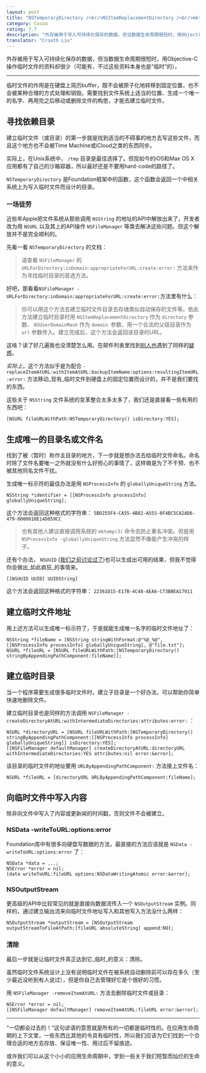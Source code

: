 ```yaml
---
layout: post
title: "NSTemporaryDirectory /<br/>NSItemReplacementDirectory /<br/>mktemp(3)"
category: Cocoa
rating: 7.7
description: "外存被用于写入可持续化保存的数据，但当数据生命周期很短时，用Objective-C操作临时文件的资料却很少（可能有，不过这些资料本身也是“临时”的）。"
translator: "Croath Liu"
---
```


外存被用于写入可持续化保存的数据，但当数据生命周期很短时，用Objective-C操作临时文件的资料却很少（可能有，不过这些资料本身也是“临时”的）。

* * *

临时文件的作用是在硬盘上简历buffer，既不会被原子化地转移到固定位置，也不会被某种合理的方式处理和销毁。需要找到文件系统上适当的位置、生成一个唯一的名字、再用完之后移动或删除文件的构思，才能去建立临时文件。

## 寻找依赖目录

建立临时文件（或目录）的第一步就是找到适当的不碍事的地方去写这些文件，而且这个地方也不会被Time Machine或iCloud之类的东西同步。

实际上，在Unix系统中， `/tmp` 目录是最佳选择了。但现如今的iOS和Max OS X应用都有了自己的沙箱容器，所以最好还是不要用hard-code的路径了。

`NSTemporaryDirectory` 是Foundation框架中的函数，这个函数会返回一个中相关系统上为写入临时文件而设计的目录。

### 一场徒劳

近些年Apple把文件系统从那些调用 `NSString` 的地址的API中解放出来了，开发者改为用 `NSURL` 以及其上的API操作 `NSFileManager` 等类去解决这些问题。但这个解放并不是完全顺利的。

先看一看 `NSTemporaryDirectory` 的文档：

> 请查看 `NSFileManager` 的 `URLForDirectory:inDomain:appropriateForURL:create:error:` 方法来作为寻找临时目录的首选方法。

好吧，那看看`NSFileManager -URLForDirectory:inDomain:appropriateForURL:create:error:`方法里有什么：

> 你可以用这个方法去建立临时文件目录去存储类似自动保存的文件等。依此方法建立临时目录时用  `NSItemReplacementDirectory` 作为 `directory` 参数、 `NSUserDomainMask` 作为 `domain `参数、用一个合法的父级目录作为 `url` 参数传入。建立完成后，这个方法会返回该目录的URL。

这啥？读了好几遍我也没清楚怎么用。在邮件列表里找到[别人也](http://lists.apple.com/archives/cocoa-dev/2012/Apr/msg00117.html)遇到了同样的[疑惑](http://lists.apple.com/archives/cocoa-dev/2012/Feb/msg00186.html)。

_实际上_，这个方法似乎是为配合 `-replaceItemAtURL:withItemAtURL:backupItemName:options:resultingItemURL:error:` 方法移动_现有_临时文件到硬盘上的固定位置而设计的，并不是我们要找的东西。

这些关于 `NSString` 文件系统的变革整合太多太多了，我们还是直接看一些有用的东西吧：

~~~{objective-c}
[NSURL fileURLWithPath:NSTemporaryDirectory() isDirectory:YES];
~~~

## 生成唯一的目录名或文件名

找到了被（暂时）称作主目录的地方，下一步就是想办法去给临时文件命名。命名时除了文件名要唯一之外就没有什么好担心的事情了，这样做是为了不干预、也不被其他同名文件干扰。

生成唯一标示符的最佳办法是用 `NSProcessInfo` 的 `globallyUniqueString` 方法。

~~~{objective-c}
NSString *identifier = [[NSProcessInfo processInfo] globallyUniqueString];
~~~

这个方法会返回这种格式的字符串： `5BD255F4-CA55-4B82-A555-0F4BC5CA2AD6-479-0000018E14D059CC`

> 也有其他人建议直接调用系统的 `mktemp(3)` 命令去防止重名冲突。但是用 `NSProcessInfo -globallyUniqueString` 方法显然不像能产生冲突的样子。

还有个办法， `NSUUID` ([我们之前讨论过了](http://nshipster.com/uuid-udid-unique-identifier))也可以生成出可用的结果，但我不觉得你会做出_如此疯狂_的事情来。

~~~{objective-c}
[[NSUUID UUID] UUIDString]
~~~

这个方法会返回这种格式的字符串： `22361D15-E17B-4C48-AEA6-C73BBEA17011`

## 建立临时文件地址

用上述方法可以生成唯一标示符了，于是就能生成唯一名字的临时文件地址了：

~~~{objective-c}
NSString *fileName = [NSString stringWithFormat:@"%@_%@", [[NSProcessInfo processInfo] globallyUniqueString], @"file.txt"];
NSURL *fileURL = [NSURL fileURLWithPath:[NSTemporaryDirectory() stringByAppendingPathComponent:fileName]];
~~~

## 建立临时目录

当一个程序需要生成很多临时文件时，建立子目录是一个好办法，可以帮助你简单快速地删除文件。

建立临时目录也是同样的方法调用 `NSFileManager -createDirectoryAtURL:withIntermediateDirectories:attributes:error:` ：

~~~{objective-c}
NSURL *directoryURL = [NSURL fileURLWithPath:[NSTemporaryDirectory() stringByAppendingPathComponent:[[NSProcessInfo processInfo] globallyUniqueString]] isDirectory:YES];
[[NSFileManager defaultManager] createDirectoryAtURL:directoryURL withIntermediateDirectories:YES attributes:nil error:&error];
~~~

该目录的临时文件的地址要用 `URLByAppendingPathComponent:` 方法接上文件名：

~~~{objective-c}
NSURL *fileURL = [directoryURL URLByAppendingPathComponent:fileName];
~~~

## 向临时文件中写入内容

除非向文件中写入了内容或更新闻的时间戳，否则文件不会被建立。

### NSData -writeToURL:options:error

Foundation库中有很多向硬盘写数据的方法，最直接的方法应该就是 `NSData -writeToURL:options:error` 了：

~~~{objective-c}
NSData *data = ...;
NSError *error = nil;
[data writeToURL:fileURL options:NSDataWritingAtomic error:&error];
~~~

### NSOutputStream

更高级的API中比较常见的就是直接向数据流传入一个  `NSOutputStream`  实例。同样的，通过建立输出流来向临时文件地址写入和其他写入方法没什么两样：

~~~{objective-c}
NSOutputStream *outputStream = [NSOutputStream outputStreamToFileAtPath:[fileURL absoluteString] append:NO];
~~~

### 清除

最后一步就是让临时文件真正达到它_临时_的意义：清除。

虽然临时文件系统设计上没有说明临时文件在被系统自动删除前可以存在多久（至少最近没听到有人说过），但是你自己去管理好它是个很好的习惯。

用 `NSFileManager -removeItemAtURL:` 方法去删除临时文件或目录：

~~~{objective-c}
NSError *error = nil;
[[NSFileManager defaultManager] removeItemAtURL:fileURL error:&error];
~~~

* * *

“一切都会过去的！”这句谚语的意思就是所有的一切都是临时性的。在应用生命周期的上下文里，一些东西比其他的令具有临时性，所以我们应该为它们找到一个合理合适的地方去存放、保证唯一性、用过后不留痕迹。

或许我们可以从这个小小的应用生命周期中，学到一些关于我们短暂而灿烂的生命的意义。
